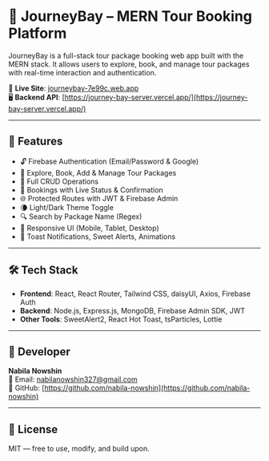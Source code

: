# 🌴 JourneyBay – MERN Tour Booking Platform

JourneyBay is a full-stack tour package booking web app built with the MERN stack. It allows users to explore, book, and manage tour packages with real-time interaction and authentication.

🔗 **Live Site**: [journeybay-7e99c.web.app](https://journeybay-7e99c.web.app)  
🖥️ **Backend API**: [https://journey-bay-server.vercel.app/](https://journey-bay-server.vercel.app/)

---

## 🚀 Features

- 🔓 Firebase Authentication (Email/Password & Google)
- 🧳 Explore, Book, Add & Manage Tour Packages
- 🔁 Full CRUD Operations
- 🧾 Bookings with Live Status & Confirmation
- 🌐 Protected Routes with JWT & Firebase Admin
- 🌘 Light/Dark Theme Toggle
- 🔍 Search by Package Name (Regex)
- 🎨 Responsive UI (Mobile, Tablet, Desktop)
- 🍭 Toast Notifications, Sweet Alerts, Animations

---

## 🛠️ Tech Stack

- **Frontend**: React, React Router, Tailwind CSS, daisyUI, Axios, Firebase Auth
- **Backend**: Node.js, Express.js, MongoDB, Firebase Admin SDK, JWT
- **Other Tools**: SweetAlert2, React Hot Toast, tsParticles, Lottie

---

## 👤 Developer

**Nabila Nowshin**  
📧 Email: nabilanowshin327@gmail.com  
🐙 GitHub: [https://github.com/nabila-nowshin](https://github.com/nabila-nowshin)

---

## 📜 License

MIT — free to use, modify, and build upon.
